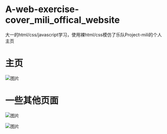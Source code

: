 # A-web-exercise-cover_mili_offical_website
大一的html/css/javascript学习，使用裸html/css模仿了乐队Project-mili的个人主页

# 主页
![图片](https://github.com/10ng1000/mili-mirror-practice/assets/64586167/a412e963-9244-48d4-b757-b36ceaa5a736)

# 一些其他页面
![图片](https://github.com/10ng1000/mili-mirror-practice/assets/64586167/667cc60d-e470-4506-8d47-7ef81f6f7d68)


![图片](https://github.com/10ng1000/mili-mirror-practice/assets/64586167/fc6f065f-b6ea-4fc8-8e18-b1f8c457e8fd)
